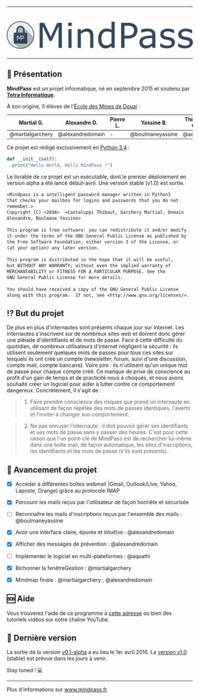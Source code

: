 ﻿---

# [![MindPass](https://raw.githubusercontent.com/MindPass/Code/master/Interface%5Fgraphique/PyQt/ressources/MindPass-logoHQ.png)](http://www.mindpass.fr/)

---

## :two_men_holding_hands: Présentation

**MindPass** est un projet informatique, né en septembre 2015 et soutenu par **[Tetra Informatique](http://www.tetra-informatique.com/)**.

À son origine, 5 élèves de l'[École des Mines de Douai](http://www.mines-douai.fr/) :

Martial G. | Alexandre D. | Pierre L. | Yassine B. | Thibaut C.
------------ | ------------- | ------------- | ------------- | -------------
@martialgarchery | @alexandredomain | - | @boulmaneyassine | @aquathi

Ce projet est rédigé exclusivement en [Python 3.4](https://docs.python.org/3.4/) :

```python
def __init__(self):
  print("Hello World, Hello MindPass !")
```

Le livrable de ce projet est un exécutable, dont le premier déploiement en version alpha a été lancé début-avril. Une version stable (v1.0) est sortie.

    <Mindpass is a intelligent password manager written in Python3
    that checks your mailbox for logins and passwords that you do not remember.>
    Copyright (C) <2016>  <Cantaluppi Thibaut, Garchery Martial, Domain Alexandre, Boulmane Yassine>

    This program is free software: you can redistribute it and/or modify
    it under the terms of the GNU General Public License as published by
    the Free Software Foundation, either version 3 of the License, or
    (at your option) any later version.

    This program is distributed in the hope that it will be useful,
    but WITHOUT ANY WARRANTY; without even the implied warranty of
    MERCHANTABILITY or FITNESS FOR A PARTICULAR PURPOSE. See the
    GNU General Public License for more details.

    You should have received a copy of the GNU General Public License
    along with this program.  If not, see <http://www.gnu.org/licenses/>.

## :interrobang: But du projet

De plus en plus d'internautes sont présents chaque jour sur Internet. Les internautes s'inscrivent sur de nombreux sites web et doivent donc gérer une pléiade d'identifiants et de mots de passe. Face à cette difficulté du quotidien, de nombreux utilisateurs d'internet négligent la sécurité : ils utilisent seulement quelques mots de passes pour tous ces sites sur lesquels ils ont créé un compte (newsletter, forum, suivi d'une discussion, compte mail, compte bancaire). Voire pire : ils n'utilisent qu'un unique mot de passe pour chaque compte créé. Ce manque de prise de conscience au profit d'un gain de temps et de practicité nous a choqués, et nous avons souhaité créer un logiciel pour aider à lutter contre ce comportement dangereux. Concrètement, il s'agit de :

> 1. Faire prendre conscience des risques que prend un internaute en utilisant de façon répétée des mots de passes identiques, l'avertir et l'inviter à changer son comportement.

> 2. Ne pas ennuyer l'internaute : il doit pouvoir gérer ses identifiants et ses mots de passe sans y passer des heures. C'est pour cette raison que l'un point-clé de MindPass est de rechercher lui-même dans une boîte mail, de façon automatique, les sites d'inscriptions, les identifiants et les mots de passe (s'ils sont présents).


## :wrench: Avancement du projet

- [x] Accéder à différentes boîtes webmail (Gmail, Outlook/Live, Yahoo, Laposte, Orange) grâce au protocole IMAP

- [x] Parcourir les mails reçus par l'utilisateur de façon honnête et sécurisée

- [ ] Reconnaître les mails d'inscriptions reçus par l'ensemble des mails : @boulmaneyassine

- [x] Avoir une interface claire, épurée et intuitive : @alexandredomain

- [x] Afficher des messages de prévention : @alexandredomain

- [ ] Implémenter le logiciel en multi-plateformes : @aquathi

- [x] Bichonner la fenêtreGestion : @martialgarchery

- [x] Mindmap finale : @martialgarchery ; @alexandredomain


## :sos: Aide

Vous trouverez l'aide de ce programme à [cette adresse](https://github.com/MindPass/Code/wiki/Aide) ou bien des tutoriels vidéos sur notre chaîne YouTube.


## :floppy_disk: Dernière version

La sortie de la version [v0.1-alpha](https://github.com/MindPass/Code/releases/tag/v0.1-alpha) a eu lieu le 1er avril 2016. La [version v1.0](https://github.com/MindPass/Code/releases/tag/1.0) (stable) est prévue dans les jours à venir.

Stay tuned ! :computer:


---

Plus d'informations sur www.mindpass.fr
